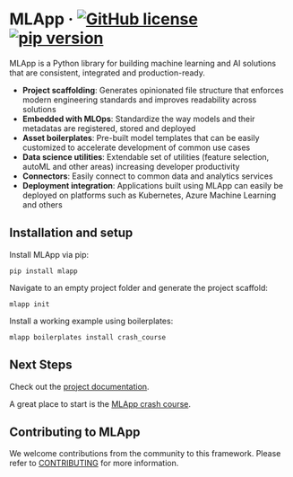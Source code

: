 

# MLApp &middot; [![GitHub license](https://img.shields.io/badge/license-Apache-blue.svg)](https://github.com/IBM/mlapp/blob/master/LICENSE) [![pip version](https://img.shields.io/badge/pypi-v0.1.0-blue)](https://www.npmjs.com/package/react)

MLApp is a Python library for building machine learning and AI solutions that are consistent, integrated and production-ready.

- **Project scaffolding**: Generates opinionated file structure that enforces modern engineering standards and improves readability across solutions
- **Embedded with MLOps**: Standardize the way models and their metadatas are registered, stored and deployed
- **Asset boilerplates**: Pre-built model templates that can be easily customized to accelerate development of common use cases
- **Data science utilities**: Extendable set of utilities (feature selection, autoML and other areas) increasing developer productivity
- **Connectors**: Easily connect to common data and analytics services
- **Deployment integration**: Applications built using MLApp can easily be deployed on platforms such as Kubernetes, Azure Machine Learning and others

## Installation and setup

Install MLApp via pip:

```
pip install mlapp
```

Navigate to an empty project folder and generate the project scaffold:

```
mlapp init
```

Install a working example using boilerplates:

```
mlapp boilerplates install crash_course
```

## Next Steps
Check out the [project documentation](https://mlapp-docs.s3-web.us-south.cloud-object-storage.appdomain.cloud).

A great place to start is the [MLApp crash course](https://mlapp-docs.s3-web.us-south.cloud-object-storage.appdomain.cloud/crash-course/introduction).

## Contributing to MLApp
We welcome contributions from the community to this framework. Please refer to [CONTRIBUTING](./CONTRIBUTING.md) for more information.